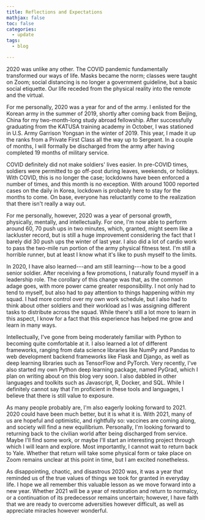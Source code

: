 ```yaml
---
title: Reflections and Expectations
mathjax: false
toc: false
categories:
  - update
tags:
  - blog

---
```


2020 was unlike any other. The COVID pandemic fundamentally transformed our ways of life. Masks became the norm; classes were taught on Zoom; social distancing is no longer a government guideline, but a basic social etiquette. Our life receded from the physical reality into the remote and the virtual. 

For me personally, 2020 was a year for and of the army. I enlisted for the Korean army in the summer of 2019, shortly after coming back from Beijing, China for my two-month-long study abroad fellowship. After successfully graduating from the KATUSA training academy in October, I was stationed in U.S. Army Garrison Yongsan in the winter of 2019. This year, I made it up the ranks from a Private First Class all the way up to Sergeant. In a couple of months, I will formally be discharged from the army after having completed 19 months of military service. 

COVID definitely did not make soldiers' lives easier. In pre-COVID times, soldiers were permitted to go off-post during leaves, weekends, or holidays. With COVID, this is no longer the case; lockdowns have been enforced a number of times, and this month is no exception. With around 1000 reported cases on the daily in Korea, lockdown is probably here to stay for the months to come. On base, everyone has reluctantly come to the realization that there isn't really a way out. 

For me personally, however, 2020 was a year of personal growth, physically, mentally, and intellectually. For one, I'm now able to perform around 60, 70 push ups in two minutes, which, granted, might seem like a lackluster record, but is still a huge improvement considering the fact that I barely did 30 push ups the winter of last year. I also did a lot of cardio work to pass the two-mile run portion of the army physical fitness test. I'm still a horrible runner, but at least I know what it's like to push myself to the limits.

In 2020, I have also learned---and am still learning---how to be a good senior soldier. After receiving a few promotions, I naturally found myself in a leadership role. The corollary of this change was that, as the common adage goes, with more power came greater responsibility. I not only had to tend to myself, but also had to pay attention to things happening within my squad. I had more control over my own work schedule, but I also had to think about other soldiers and their workload as I was assigning different tasks to distribute across the squad. While there's still a lot more to learn in this aspect, I know for a fact that this experience has helped me grow and learn in many ways. 

Intellectually, I've gone from being moderately familiar with Python to becoming quite comfortable at it. I also learned a lot of different frameworks, ranging from data science libraries like NumPy and Pandas to web development backend frameworks like Flask and Django, as well as  deep learning libraries such as TensorFlow and PyTorch. Very recently, I've also started my own Python deep learning package, named PyGrad, which I plan on writing about on this blog very soon. I also dabbled in other languages and toolkits such as Javascript, R, Docker, and SQL. While I definitely cannot say that I'm proficient in these tools and languages, I believe that there is still value to exposure. 

As many people probably are, I'm also eagerly looking forward to 2021. 2020 could have been much better, but it is what it is. With 2021, many of us are hopeful and optimistic, and rightfully so: vaccines are coming along, and society will find a new equilibrium. Personally, I'm looking forward to returning back to the civilian world after being discharged from service. Maybe I'll find some work, or maybe I'll start an interesting project through which I will learn and explore. Most importantly, I cannot wait to return back to Yale. Whether that return will take some physical form or take place on Zoom remains unclear at this point in time, but I am excited nonetheless.

As disappointing, chaotic, and disastrous 2020 was, it was a year that reminded us of the true values of things we took for granted in everyday life. I hope we all remember this valuable lesson as we move forward into a new year. Whether 2021 will be a year of restoration and return to normalcy, or a continuation of its predecessor remains uncertain; however, I have faith that we are ready to overcome adversities however difficult, as well as appreciate miracles however wonderful. 